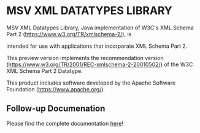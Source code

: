 # MSV XML DATATYPES LIBRARY

MSV XML Datatypes Library, Java implementation of
W3C's XML Schema Part 2 (https://www.w3.org/TR/xmlschema-2/), is

intended for use with applications that incorporate XML Schema Part 2.

This preview version implements the recommendation version
(https://www.w3.org/TR/2001/REC-xmlschema-2-20010502/) of the W3C XML
Schema Part 2 Datatype.

This product includes software developed by the Apache Software
Foundation (https://www.apache.org/).

## Follow-up Documenation

Please find the complete documentation [here](../docs//xsdlib/README.md)!
